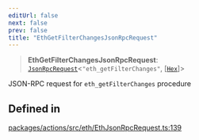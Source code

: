 ```yaml
---
editUrl: false
next: false
prev: false
title: "EthGetFilterChangesJsonRpcRequest"
---
```


> **EthGetFilterChangesJsonRpcRequest**: [`JsonRpcRequest`](/reference/tevm/jsonrpc/type-aliases/jsonrpcrequest/)\<`"eth_getFilterChanges"`, [[`Hex`](/reference/tevm/utils/type-aliases/hex/)]\>

JSON-RPC request for `eth_getFilterChanges` procedure

## Defined in

[packages/actions/src/eth/EthJsonRpcRequest.ts:139](https://github.com/evmts/tevm-monorepo/blob/main/packages/actions/src/eth/EthJsonRpcRequest.ts#L139)
